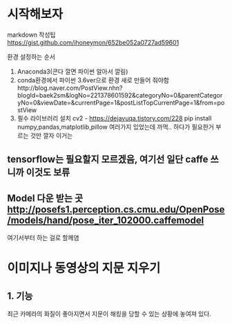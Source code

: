 # 시작해보자
markdown 작성팁
https://gist.github.com/ihoneymon/652be052a0727ad59601


환경 설정하는 순서
1. Anaconda3(콘다 깔면 파이썬 알아서 깔림)
1. conda환경에서 파이썬 3.6ver으로 환경 새로 만들어 줘야함http://blog.naver.com/PostView.nhn?blogId=baek2sm&logNo=221378601592&categoryNo=0&parentCategoryNo=0&viewDate=&currentPage=1&postListTopCurrentPage=1&from=postView
1. 필수 라이브러리 설치
cv2 - https://dejavuqa.tistory.com/228
pip install numpy,pandas,matplotlib,pillow 여러가지 있었는데 까먹.. 하다가 필요한거 부르는 것만 깔자 이거는

tensorflow는 필요할지 모르겠음, 여기선 일단 caffe 쓰니까 이것도 보류
----------------------
## Model 다운 받는 곳 http://posefs1.perception.cs.cmu.edu/OpenPose/models/hand/pose_iter_102000.caffemodel


여기서부터 하는 걸로 할께염


이미지나 동영상의 지문 지우기
============================

## 1. 기능
 최근 카메라의 화질이 좋아지면서 지문이 해킹을 당할 수 있는 상황에 놓여져 있다.
 
